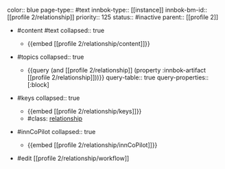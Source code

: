color:: blue
page-type:: #text
innbok-type:: [[instance]]
innbok-bm-id:: [[profile 2/relationship]]
priority:: 125
status:: #inactive
parent:: [[profile 2]]

- #content #text
  collapsed:: true
	- {{embed [[profile 2/relationship/content]]}}
- #topics
   collapsed:: true
    - {{query (and [[profile 2/relationship]] (property :innbok-artifact [[profile 2/relationship]]))}}
      query-table:: true
      query-properties:: [:block]
- #keys
  collapsed:: true
	- {{embed [[profile 2/relationship/keys]]}}
	- #class: [relationship](https://go.innbok.com/#/page/innBoK%2Fclass%2Frelationship)
- #innCoPilot
   collapsed:: true
	 - {{embed [[profile 2/relationship/innCoPilot]]}}

- #edit [[profile 2/relationship/workflow]]

